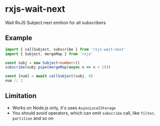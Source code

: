 # rxjs-wait-next

Wait RxJS Subject.next emition for all subscribers<br/>

## Example

```ts
import { callSubject, subscribe } from 'rxjs-wait-next'
import { Subject, mergeMap } from 'rxjs'

const subj = new Subject<number>()
subscribe(subj.pipe(mergeMap(async n => n + 1)))

const [num] = await callSubject(subj, 0)
num // 1
```

## Limitation

* Works on Node.js only, it's uses `AsyncLocalStorage`
* You should avoid operators, which can omit `subscribe` call, like `filter`, `partition` and so on

